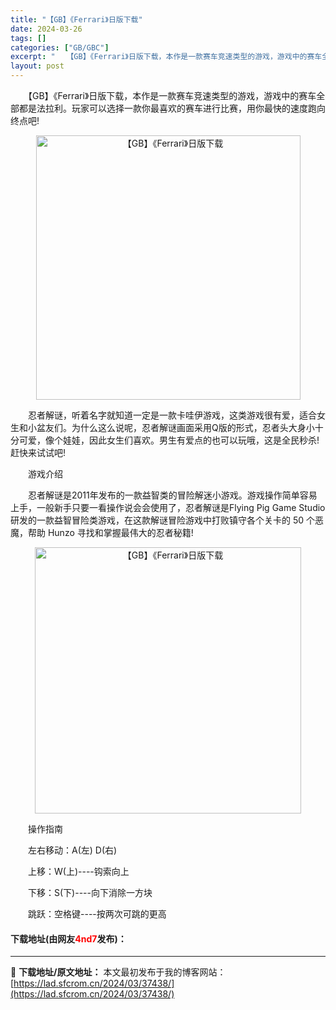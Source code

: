 ```yaml
---
title: "【GB】《Ferrari》日版下载"
date: 2024-03-26
tags: []
categories: ["GB/GBC"]
excerpt: "　　【GB】《Ferrari》日版下载，本作是一款赛车竞速类型的游戏，游戏中的赛车全部都是法拉利。玩家可以选择一款你最喜欢的赛车进行比赛，用你最快的速度跑向终点吧! 　　忍者解谜，听着名字就知道一定是一款卡哇伊游戏，这类游戏很有爱，适合女生和小盆友们。为什么这么说呢，忍者解谜画面采用Q版的形式，忍者&hellip;"
layout: post
---
```


 <p>　　【GB】《Ferrari》日版下载，本作是一款赛车竞速类型的游戏，游戏中的赛车全部都是法拉利。玩家可以选择一款你最喜欢的赛车进行比赛，用你最快的速度跑向终点吧!</p> <p align="center"><img align="" border="0" src="https://lad.sfcrom.cn/wp-content/uploads/2024/03/20240326_66027ff796ddf.png" width="423" alt="【GB】《Ferrari》日版下载" /></p> <p>　　忍者解谜，听着名字就知道一定是一款卡哇伊游戏，这类游戏很有爱，适合女生和小盆友们。为什么这么说呢，忍者解谜画面采用Q版的形式，忍者头大身小十分可爱，像个娃娃，因此女生们喜欢。男生有爱点的也可以玩哦，这是全民秒杀!赶快来试试吧!</p> <p>　　游戏介绍</p> <p>　　忍者解谜是2011年发布的一款益智类的冒险解迷小游戏。游戏操作简单容易上手，一般新手只要一看操作说会会使用了，忍者解谜是Flying Pig Game Studio研发的一款益智冒险类游戏，在这款解谜冒险游戏中打败镇守各个关卡的 50 个恶魔，帮助 Hunzo 寻找和掌握最伟大的忍者秘籍!</p> <p align="center"><img align="" border="0" src="https://lad.sfcrom.cn/wp-content/uploads/2024/03/20240326_66027ff820167.png" width="426" alt="【GB】《Ferrari》日版下载" /></p> <p>　　操作指南</p> <p>　　左右移动：A(左) D(右)</p> <p>　　上移：W(上)----钩索向上</p> <p>　　下移：S(下)----向下消除一方块</p> <p>　　跳跃：空格键----按两次可跳的更高</p> <p><h4>下载地址(由网友<font color="red">4nd7</font>发布)：</h4></p> 

---
📖 **下载地址/原文地址：** 本文最初发布于我的博客网站：[https://lad.sfcrom.cn/2024/03/37438/](https://lad.sfcrom.cn/2024/03/37438/)
